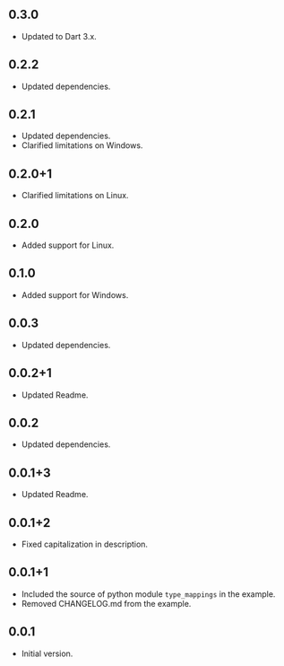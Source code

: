 ## 0.3.0

- Updated to Dart 3.x.

## 0.2.2

- Updated dependencies.

## 0.2.1

- Updated dependencies.
- Clarified limitations on Windows.

## 0.2.0+1

- Clarified limitations on Linux.

## 0.2.0

- Added support for Linux.

## 0.1.0

- Added support for Windows.

## 0.0.3

- Updated dependencies.

## 0.0.2+1

- Updated Readme.

## 0.0.2

- Updated dependencies.

## 0.0.1+3

- Updated Readme.

## 0.0.1+2

- Fixed capitalization in description.

## 0.0.1+1

- Included the source of python module `type_mappings` in the example.
- Removed CHANGELOG.md from the example.

## 0.0.1

- Initial version.

